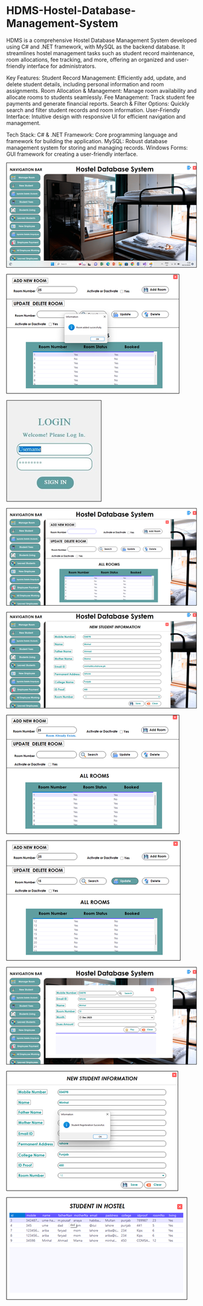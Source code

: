 # HDMS-Hostel-Database-Management-System

HDMS is a comprehensive Hostel Database Management System developed using C# and .NET framework, with MySQL as the backend database. It streamlines hostel management tasks such as student record maintenance, room allocations, fee tracking, and more, offering an organized and user-friendly interface for administrators.

Key Features:
Student Record Management: Efficiently add, update, and delete student details, including personal information and room assignments.
Room Allocation & Management: Manage room availability and allocate rooms to students seamlessly.
Fee Management: Track student fee payments and generate financial reports.
Search & Filter Options: Quickly search and filter student records and room information.
User-Friendly Interface: Intuitive design with responsive UI for efficient navigation and management.

Tech Stack:
C# & .NET Framework: Core programming language and framework for building the application.
MySQL: Robust database management system for storing and managing records.
Windows Forms: GUI framework for creating a user-friendly interface.

![image alt](https://github.com/aribaf/HDMS-Hostel-Database-Management-System/blob/main/Dashboard.png?raw=true)

![image alt](https://github.com/aribaf/HDMS-Hostel-Database-Management-System/blob/main/AddNewRoom.png?raw=true)

![image alt](https://github.com/aribaf/HDMS-Hostel-Database-Management-System/blob/main/LoginPageFAorm.jpg?raw=true)

![image alt](https://github.com/aribaf/HDMS-Hostel-Database-Management-System/blob/main/ManageRoomForm.png?raw=true)

![image alt](https://github.com/aribaf/HDMS-Hostel-Database-Management-System/blob/main/NewStudentForm.png?raw=true)

![image alt](https://github.com/aribaf/HDMS-Hostel-Database-Management-System/blob/main/RoomAlreadyEXISTS.png?raw=true)

![image alt](https://github.com/aribaf/HDMS-Hostel-Database-Management-System/blob/main/RoomUpdated.png?raw=true)

![image alt](https://github.com/aribaf/HDMS-Hostel-Database-Management-System/blob/main/StudentFeesForm.png?raw=true)

![image alt](https://github.com/aribaf/HDMS-Hostel-Database-Management-System/blob/main/StudentInfoForm.png?raw=true)

![image alt](https://github.com/aribaf/HDMS-Hostel-Database-Management-System/blob/main/StudentRecords.png?raw=true)
